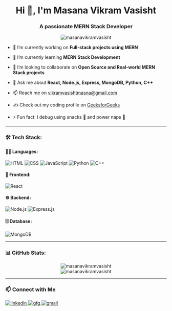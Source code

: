 <h1 align="center">Hi 👋, I'm Masana Vikram Vasisht</h1>
<h3 align="center">A passionate MERN Stack Developer</h3>

<p align="center">
  <img src="https://komarev.com/ghpvc/?username=masanavikramvasisht&label=Profile%20views&color=0e75b6&style=flat" alt="masanavikramvasisht" />
</p>

- 🔭 I’m currently working on **Full-stack projects using MERN**

- 🌱 I’m currently learning **MERN Stack Development**

- 👯 I’m looking to collaborate on **Open Source and Real-world MERN Stack projects**

- 💬 Ask me about **React, Node.js, Express, MongoDB, Python, C++**

- 📫 Reach me on vikramvasishtmasna@gmail.com

- ✍️ Check out my coding profile on [GeeksforGeeks](https://auth.geeksforgeeks.org/user/vikram61/profile)

- ⚡ Fun fact: I debug using snacks 🍫 and power naps 🛌

---

### 🛠️ Tech Stack:

#### 👨‍💻 Languages:
![HTML](https://img.shields.io/badge/-HTML5-E34F26?style=flat-square&logo=html5&logoColor=white)
![CSS](https://img.shields.io/badge/-CSS3-1572B6?style=flat-square&logo=css3)
![JavaScript](https://img.shields.io/badge/-JavaScript-F7DF1E?style=flat-square&logo=javascript&logoColor=black)
![Python](https://img.shields.io/badge/-Python-3776AB?style=flat-square&logo=python&logoColor=white)
![C++](https://img.shields.io/badge/-C++-00599C?style=flat-square&logo=cplusplus&logoColor=white)

#### 🧩 Frontend:
![React](https://img.shields.io/badge/-React-20232A?style=flat-square&logo=react)

#### ⚙️ Backend:
![Node.js](https://img.shields.io/badge/-Node.js-339933?style=flat-square&logo=node-dot-js&logoColor=white)
![Express.js](https://img.shields.io/badge/-Express.js-000000?style=flat-square&logo=express&logoColor=white)

#### 🗄️ Database:
![MongoDB](https://img.shields.io/badge/-MongoDB-4EA94B?style=flat-square&logo=mongodb&logoColor=white)

---

### 📊 GitHub Stats:

<p align="center">
  <img src="https://github-readme-stats.vercel.app/api?username=Vikram61&show_icons=true&theme=radical" alt="masanavikramvasisht" />
  <br/>
  <img src="https://github-readme-stats.vercel.app/api/top-langs/?username=Vikram61&layout=compact&theme=radical" alt="masanavikramvasisht" />
</p>

---

### 📫 Connect with Me

<p align="left">
  <a href="https://www.linkedin.com/in/masana-vikram-vasisht-5828a726b/" target="blank">
    <img align="center" src="https://img.shields.io/badge/-LinkedIn-0077B5?style=flat-square&logo=linkedin&logoColor=white" alt="linkedin" />
  </a>
  <a href="https://auth.geeksforgeeks.org/user/vikram61/profile" target="blank">
    <img align="center" src="https://img.shields.io/badge/-GeeksforGeeks-darkgreen?style=flat-square&logo=geeksforgeeks&logoColor=white" alt="gfg" />
  </a>
  <a href="mailto:vikramvasishtmasna@gmail.com" target="blank">
    <img align="center" src="https://img.shields.io/badge/-Gmail-D14836?style=flat-square&logo=gmail&logoColor=white" alt="gmail" />
  </a>
</p>
